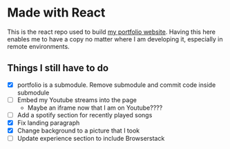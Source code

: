 # Made with React  
This is the react repo used to build [my portfolio website](https://benjimanclarke.ie). Having this here enables me to have a copy no matter where I am developing it, especially in remote environments.  
## Things I still have to do
- [x] portfolio is a submodule. Remove submodule and commit code inside submodule 
- [ ] Embed my Youtube streams into the page
  - Maybe an iframe now that I am on Youtube????
- [ ] Add a spotify section for recently played songs
- [x] Fix landing paragraph
- [x] Change background to a picture that I took
- [ ] Update experience section to include Browserstack
